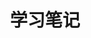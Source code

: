---
title: 学习笔记
description: 学无止境 —— 荀子
image: /category/study-note-category.png

# Badge style
style:
    background: "#1d3557"
    color: "#f1faee"
---